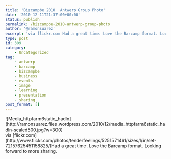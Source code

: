 ```yaml
---
title: 'Bizcampbe 2010  Antwerp Group Photo'
date: '2010-12-11T21:37:00+00:00'
status: publish
permalink: /bizcampbe-2010-antwerp-group-photo
author: '@ramonsuarez'
excerpt: 'via flickr.com Had a great time. Love the Barcamp format. Looking forward to more sharing.'
type: post
id: 309
category:
    - Uncategorized
tag:
    - antwerp
    - barcamp
    - bizcampbe
    - business
    - events
    - image
    - learning
    - presentation
    - sharing
post_format: []
---
```

<div class="p_embed p_image_embed">![Media_httpfarm6static_hadln](http://ramonsuarez.files.wordpress.com/2010/12/media_httpfarm6static_hadln-scaled500.jpg?w=300)</div>via [flickr.com](http://www.flickr.com/photos/tenderfeelings/5251571461/sizes/l/in/set-72157625451158825/)</div>Had a great time. Love the Barcamp format. Looking forward to more sharing.

</div>
